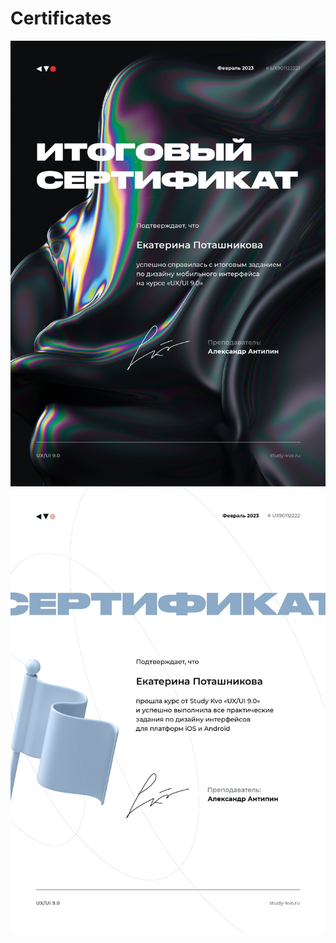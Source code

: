 # Certificates
![Photo](https://github.com/kkkkkkkatet/Certificates/raw/main/1.jpeg)
![Photo](https://github.com/kkkkkkkatet/Certificates/raw/main/2.jpeg)